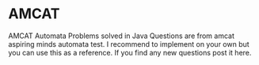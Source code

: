 # AMCAT
AMCAT Automata Problems solved in Java
Questions are from amcat aspiring minds automata test. I recommend to implement on your own but you can use this as a reference. If you find any new questions post it here.
